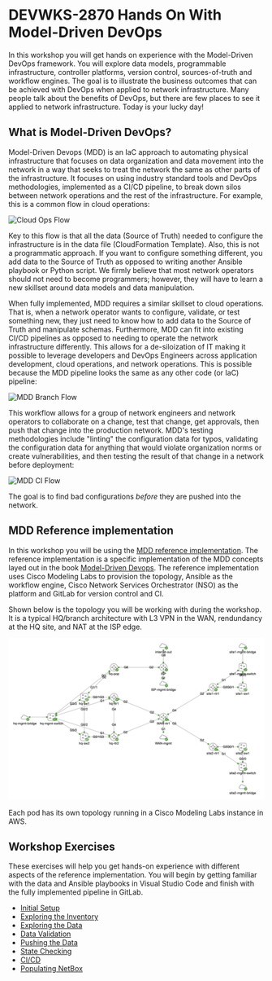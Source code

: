 # DEVWKS-2870 Hands On With Model-Driven DevOps

In this workshop you will get hands on experience with the Model-Driven DevOps framework. You will explore data models, programmable infrastructure, controller platforms, version control, sources-of-truth and workflow engines. The goal is to illustrate the business outcomes that can be achieved with DevOps when applied to network infrastructure. Many people talk about the benefits of DevOps, but there are few places to see it applied to network infrastructure. Today is your lucky day!

## What is Model-Driven DevOps?

Model-Driven Devops (MDD) is an IaC approach to automating physical infrastructure that focuses on data organization and data movement into the network in a way that seeks to treat the network the same as other parts of the infrastructure. It focuses on using industry standard tools and DevOps methodologies, implemented as a CI/CD pipeline, to break down silos between network operations and the rest of the infrastructure.  For example, this is a common flow in cloud operations:

![Cloud Ops Flow](exercises/cloud_ops_flow.png?raw=true "Cloud Ops Flow")

Key to this flow is that all the data (Source of Truth) needed to configure the infrastructure is in the data file (CloudFormation Template). Also, this is not a programmatic approach. If you want to configure something different, you add data to the Source of Truth as opposed to writing another Ansible playbook or Python script.  We firmly believe that most network operators should not need to become programmers; however, they will have to learn a new skillset around data models and data manipulation.

When fully implemented, MDD requires a similar skillset to cloud operations. That is, when a network operator wants to configure, validate, or test something new, they just need to know how to add data to the Source of Truth and manipulate schemas. Furthermore, MDD can fit into existing CI/CD pipelines as opposed to needing to operate the network infrastructure differently. This allows for a de-siloization of IT making it possible to leverage developers and DevOps Engineers across application development, cloud operations, and network operations. This is possible because the MDD pipeline looks the same as any other code (or IaC) pipeline:

![MDD Branch Flow](exercises/mdd_branching.png?raw=true "MDD Branch Flow")

This workflow allows for a group of network engineers and network operators to collaborate on a change, test that change, get approvals, then push that change into the production network. MDD's testing methodologies include "linting" the configuration data for typos, validating the configuration data for anything that would violate organization norms or create vulnerabilities, and then testing the result of that change in a network before deployment:

![MDD CI Flow](exercises/mdd_ci_flow.png?raw=true "MDD CI Flow")

The goal is to find bad configurations *before* they are pushed into the network.

## MDD Reference implementation

In this workshop you will be using the [MDD reference implementation](https://github.com/model-driven-devops/mdd). The reference implementation is a specific implementation of the MDD concepts layed out in the book [Model-Driven Devops](www.informit.com/MDD). The reference implementation uses Cisco Modeling Labs to provision the topology, Ansible as the workflow engine, Cisco Network Services Orchestrator (NSO) as the platform and GitLab for version control and CI.

Shown below is the topology you will be working with during the workshop.  It is a typical HQ/branch architecture with L3 VPN in the WAN, rendundancy at the HQ site, and NAT at the ISP edge.

![MDD Reference Topology](exercises/mdd_topo.png?raw=true "MDD Reference Topology")

Each pod has its own topology running in a Cisco Modeling Labs instance in AWS.

## Workshop Exercises

These exercises will help you get hands-on experience with different aspects of the reference implementation. You will begin by getting familiar with the data and Ansible playbooks in Visual Studio Code and finish with the fully implemented pipeline in GitLab.

* [Initial Setup](exercises/initial-setup.md#initial-setup)
* [Exploring the Inventory](exercises/explore-inventory.md#exploring-the-inventory)
* [Exploring the Data](exercises/explore-data.md#exploring-the-data)
* [Data Validation](exercises/data-validation.md#data-validation)
* [Pushing the Data](exercises/push-data.md#pushing-data)
* [State Checking](exercises/check-state.md#state-checking)
* [CI/CD](exercises/cicd.md#cicd)
* [Populating NetBox](exercises/populate-netbox.md#populating-netbox)
